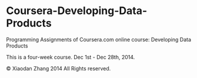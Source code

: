Coursera-Developing-Data-Products
=================================

Programming Assignments of Coursera.com online course: Developing Data Products

This is a four-week course. Dec 1st - Dec 28th, 2014.

© Xiaodan Zhang 2014 All Rights reserved.
